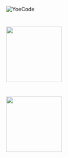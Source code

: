 
![YoeCode](https://github.com/user-attachments/assets/2e6504a6-b106-4415-89b3-28406164af87)
# <img src="https://media0.giphy.com/media/v1.Y2lkPTc5MGI3NjExYWdwNjh3aTVjM2wzd2ZvZWRqdnZqaDVjemZlZTJjOHM1aDk5bTk3MyZlcD12MV9pbnRlcm5hbF9naWZfYnlfaWQmY3Q9cw/5eLDrEaRGHegx2FeF2/giphy.gif" width="150"/>

# <img src="https://media1.giphy.com/media/v1.Y2lkPTc5MGI3NjExNWV2N3FrcnMyY2xtdzZmaXFteHB5aDRrMGRhdGk3czAyanlhMHF2dyZlcD12MV9pbnRlcm5hbF9naWZfYnlfaWQmY3Q9cw/6KirhLJyR7oMcwgJQk/giphy.gif" width="150"/>
<!--
**YoeCode/YoeCode** is a ✨ _special_ ✨ repository because its `README.md` (this file) appears on your GitHub profile.

Here are some ideas to get you started:

- 🔭 I’m currently working on ...
- 🌱 I’m currently learning ...
- 👯 I’m looking to collaborate on ...
- 🤔 I’m looking for help with ...
- 💬 Ask me about ...
- 📫 How to reach me: ...
- 😄 Pronouns: ...
- ⚡ Fun fact: ...
-->
